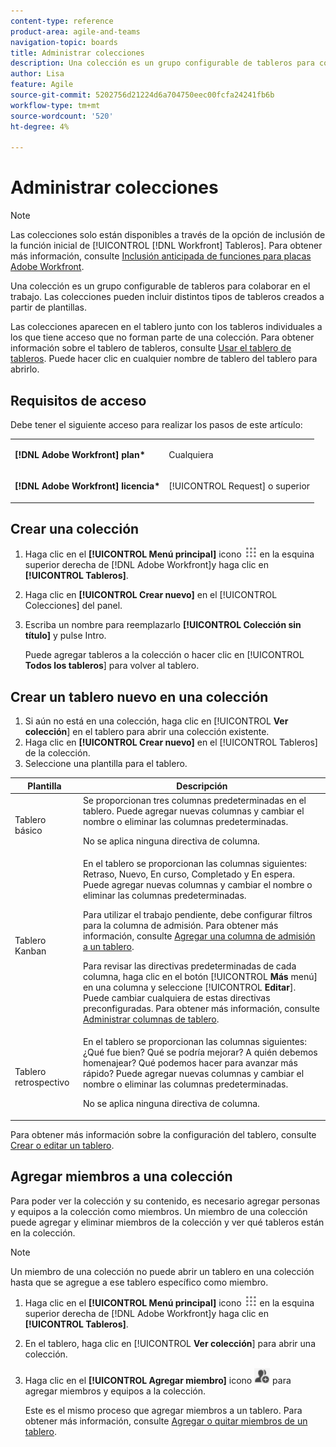 ```yaml
---
content-type: reference
product-area: agile-and-teams
navigation-topic: boards
title: Administrar colecciones
description: Una colección es un grupo configurable de tableros para colaborar en el trabajo.
author: Lisa
feature: Agile
source-git-commit: 5202756d21224d6a704750eec00fcfa24241fb6b
workflow-type: tm+mt
source-wordcount: '520'
ht-degree: 4%

---
```


# Administrar colecciones

>[!NOTE]
>
>Las colecciones solo están disponibles a través de la opción de inclusión de la función inicial de [!UICONTROL [!DNL Workfront] Tableros]. Para obtener más información, consulte [Inclusión anticipada de funciones para placas Adobe Workfront](/help/quicksilver/agile/get-started-with-boards/boards-early-feature-opt-in.md).

Una colección es un grupo configurable de tableros para colaborar en el trabajo. Las colecciones pueden incluir distintos tipos de tableros creados a partir de plantillas.

Las colecciones aparecen en el tablero junto con los tableros individuales a los que tiene acceso que no forman parte de una colección. Para obtener información sobre el tablero de tableros, consulte [Usar el tablero de tableros](/help/quicksilver/agile/get-started-with-boards/use-boards-page.md). Puede hacer clic en cualquier nombre de tablero del tablero para abrirlo.

## Requisitos de acceso

Debe tener el siguiente acceso para realizar los pasos de este artículo:

<table style="table-layout:auto"> 
 <col> 
 </col> 
 <col> 
 </col> 
 <tbody> 
  <tr> 
   <td role="rowheader"><strong>[!DNL Adobe Workfront] plan*</strong></td> 
   <td> <p>Cualquiera</p> </td> 
  </tr> 
  <tr> 
   <td role="rowheader"><strong>[!DNL Adobe Workfront] licencia*</strong></td> 
   <td> <p>[!UICONTROL Request] o superior</p> </td> 
  </tr> 
 </tbody> 
</table>

## Crear una colección

1. Haga clic en el **[!UICONTROL Menú principal]** icono ![Menú principal](assets/main-menu-icon.png) en la esquina superior derecha de [!DNL Adobe Workfront]y haga clic en **[!UICONTROL Tableros]**.
1. Haga clic en **[!UICONTROL Crear nuevo]** en el [!UICONTROL Colecciones] del panel.
1. Escriba un nombre para reemplazarlo **[!UICONTROL Colección sin título]** y pulse Intro.

   Puede agregar tableros a la colección o hacer clic en [!UICONTROL **Todos los tableros**] para volver al tablero.

## Crear un tablero nuevo en una colección

1. Si aún no está en una colección, haga clic en [!UICONTROL **Ver colección**] en el tablero para abrir una colección existente.
1. Haga clic en **[!UICONTROL Crear nuevo]** en el [!UICONTROL Tableros] de la colección.
1. Seleccione una plantilla para el tablero.

| Plantilla | Descripción |
|---------|----------|
| Tablero básico | Se proporcionan tres columnas predeterminadas en el tablero. Puede agregar nuevas columnas y cambiar el nombre o eliminar las columnas predeterminadas. <p>No se aplica ninguna directiva de columna. |
| Tablero Kanban | En el tablero se proporcionan las columnas siguientes: Retraso, Nuevo, En curso, Completado y En espera. Puede agregar nuevas columnas y cambiar el nombre o eliminar las columnas predeterminadas.<p>Para utilizar el trabajo pendiente, debe configurar filtros para la columna de admisión. Para obtener más información, consulte [Agregar una columna de admisión a un tablero](/help/quicksilver/agile/use-boards-agile-planning-tools/add-intake-column-to-board.md). <p>Para revisar las directivas predeterminadas de cada columna, haga clic en el botón [!UICONTROL **Más** menú] en una columna y seleccione [!UICONTROL **Editar**]. Puede cambiar cualquiera de estas directivas preconfiguradas. Para obtener más información, consulte [Administrar columnas de tablero](/help/quicksilver/agile/get-started-with-boards/manage-board-columns.md). |
| Tablero retrospectivo | En el tablero se proporcionan las columnas siguientes: ¿Qué fue bien? Qué se podría mejorar? A quién debemos homenajear? Qué podemos hacer para avanzar más rápido? Puede agregar nuevas columnas y cambiar el nombre o eliminar las columnas predeterminadas. <p>No se aplica ninguna directiva de columna. |

Para obtener más información sobre la configuración del tablero, consulte [Crear o editar un tablero](/help/quicksilver/agile/get-started-with-boards/create-edit-board.md).

## Agregar miembros a una colección

Para poder ver la colección y su contenido, es necesario agregar personas y equipos a la colección como miembros. Un miembro de una colección puede agregar y eliminar miembros de la colección y ver qué tableros están en la colección.

>[!NOTE]
>
>Un miembro de una colección no puede abrir un tablero en una colección hasta que se agregue a ese tablero específico como miembro.

1. Haga clic en el **[!UICONTROL Menú principal]** icono ![Menú principal](assets/main-menu-icon.png) en la esquina superior derecha de [!DNL Adobe Workfront]y haga clic en **[!UICONTROL Tableros]**.
1. En el tablero, haga clic en [!UICONTROL **Ver colección**] para abrir una colección.
1. Haga clic en el **[!UICONTROL Agregar miembro]** icono ![Agregar miembros](assets/boards-addmember-spectrum-25x25.png) para agregar miembros y equipos a la colección.

   Este es el mismo proceso que agregar miembros a un tablero. Para obtener más información, consulte [Agregar o quitar miembros de un tablero](/help/quicksilver/agile/get-started-with-boards/add-members-to-board.md).
